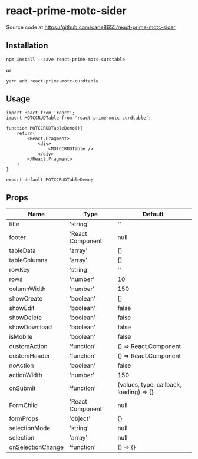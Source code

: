 # react-prime-motc-sider

Source code at https://github.com/carie8655/react-prime-motc-sider

## Installation

    npm install --save react-prime-motc-curdtable

or

    yarn add react-prime-motc-curdtable

## Usage

```
import React from 'react';
import MOTCCRUDTable from 'react-prime-motc-curdtable';

function MOTCCRUDTableDemo(){
    return(
        <React.Fragment>
            <div>
                <MOTCCRUDTable />
            </div>
        </React.Fragment>
    )
}

export default MOTCCRUDTableDemo;
```

## Props

| Name              | Type              | Default                                 |
| ----------------- | ----------------- | --------------------------------------- |
| title             | 'string'          | ''                                      |
| footer            | 'React Component' | null                                    |
| tableData         | 'array'           | []                                      |
| tableColumns      | 'array'           | []                                      |
| rowKey            | 'string'          | ''                                      |
| rows              | 'number'          | 10                                      |
| columnWidth       | 'number'          | 150                                     |
| showCreate        | 'boolean'         | []                                      |
| showEdit          | 'boolean'         | false                                   |
| showDelete        | 'boolean'         | false                                   |
| showDownload      | 'boolean'         | false                                   |
| isMobile          | 'boolean'         | false                                   |
| customAction      | 'function'        | () => React.Component                   |
| customHeader      | 'function'        | () => React.Component                   |
| noAction          | 'boolean'         | false                                   |
| actionWidth       | 'number'          | 150                                     |
| onSubmit          | 'function'        | (values, type, callback, loading) => {} |
| FormChild         | 'React Component' | null                                    |
| formProps         | 'object'          | {}                                      |
| selectionMode     | 'string'          | null                                    |
| selection         | 'array'           | null                                    |
| onSelectionChange | 'function'        | () => {}                                |
